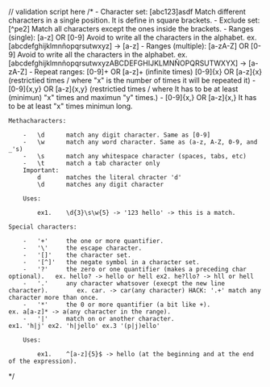 // validation script here
/*
    -   Character set: [abc123]asdf
            Match different characters in a single position.
            It is define in square brackets.
    -   Exclude set: [^pe2]
            Match all characters except the ones inside the
            brackets.
    -   Ranges (single): [a-z] OR [0-9]
            Avoid to write all the characters in the alphabet.
            ex. [abcdefghijklmnñopqrsutwxyz] -> [a-z]
    -   Ranges (multiple): [a-zA-Z] OR [0-9]
            Avoid to write all the characters in the alphabet.
            ex. [abcdefghijklmnñopqrsutwxyzABCDEFGHIJKLMNÑOPQRSUTWXYX] 
                -> [a-zA-Z]
    -   Repeat ranges: 
            [0-9]+ OR [a-z]+            (infinite times)
            [0-9]{x} OR [a-z]{x}        (restrictied times / 
                                        where "x" is the number 
                                        of times it will be repeated it)
    -       [0-9]{x,y} OR [a-z]{x,y}    (restrictied times / 
                                        where It has to be at least (minimun) 
                                        "x" times and maximun "y" times.)
    -       [0-9]{x,} OR [a-z]{x,}      It has to be at least "x" times minimun long.

    Methacharacters:

        -   \d      match any digit character. Same as [0-9]
        -   \w      match any word character. Same as (a-z, A-Z, 0-9, and _'s)
        -   \s      match any whitespace character (spaces, tabs, etc)
        -   \t      match a tab character only
        Important:
            d       matches the literal chracter 'd'
            \d      matches any digit character   
        
        Uses:

            ex1.    \d{3}\s\w{5} -> '123 hello' -> this is a match.

    Special characters:
        
        -   '+'     the one or more quantifier.
        -   '\'     the escape character.
        -   '[]'    the character set.
        -   '[^]'   the negate symbol in a character set.
        -   '?'     the zero or one quantifier (makes a preceding char optional).   ex. hello? -> hello or hell ex2. he?llo? -> hll or hell 
        -   '.'     any character whatsover (execpt the new line character).        ex. car. -> car(any character) HACK: '.+' match any character more than once.
        -   '*'     the 0 or more quantifier (a bit like +).                        ex. a[a-z]* -> a(any character in the range).
        -   '|'     match on or another character.                                  ex1. 'h|j' ex2. 'h|jello' ex.3 '(p|j)ello'

        Uses:

            ex1.    ^[a-z]{5}$ -> hello (at the beginning and at the end of the expression).
    
    

*/